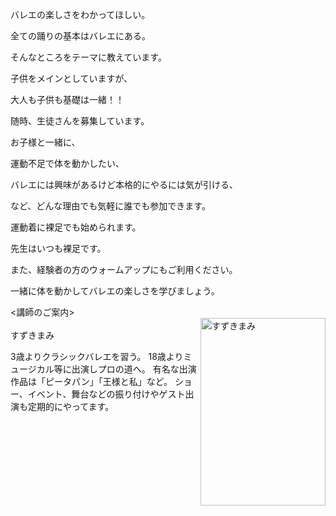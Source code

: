バレエの楽しさをわかってほしい。

全ての踊りの基本はバレエにある。

そんなところをテーマに教えています。



子供をメインとしていますが、

大人も子供も基礎は一緒！！

随時、生徒さんを募集しています。



お子様と一緒に、

運動不足で体を動かしたい、

バレエには興味があるけど本格的にやるには気が引ける、

など、どんな理由でも気軽に誰でも参加できます。


運動着に裸足でも始められます。

先生はいつも裸足です。

また、経験者の方のウォームアップにもご利用ください。



一緒に体を動かしてバレエの楽しさを学びましょう。


<講師のご案内>  
<img style="border-style: initial; border-color: initial;float:right;" title="すずきまみ" src="http://res.primasm.com/img/ballet/002-200x300.jpg" alt="すずきまみ" width="200" height="300" />  
すずきまみ

3歳よりクラシックバレエを習う。
18歳よりミュージカル等に出演しプロの道へ。
有名な出演作品は「ピータパン」「王様と私」など。
ショー、イベント、舞台などの振り付けやゲスト出演も定期的にやってます。
